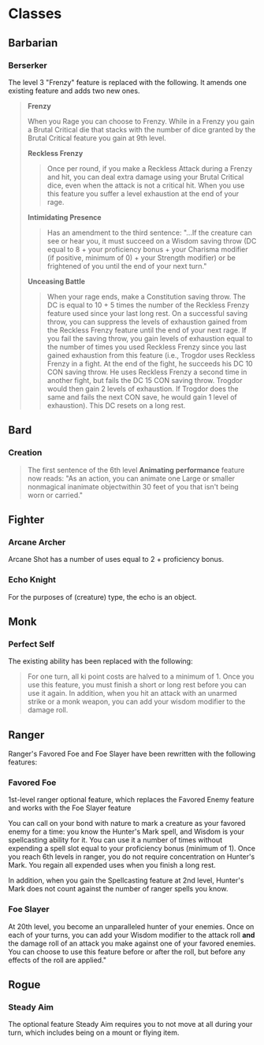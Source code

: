 # Classes


## Barbarian

### Berserker

The level 3 "Frenzy" feature is replaced with the following. It amends one existing feature and adds two new ones.

> **Frenzy**
> 
> When you Rage you can choose to Frenzy. While in a Frenzy you gain a Brutal Critical die that stacks with the number of dice granted by the Brutal Critical feature you gain at 9th level.
> 
> **Reckless Frenzy**
> 
>> Once per round, if you make a Reckless Attack during a Frenzy and hit, you can deal extra damage using your Brutal Critical dice, even when the attack is not a critical hit. When you use this feature you suffer a level exhaustion at the end of your rage.
> 
> **Intimidating Presence**
> 
>> Has an amendment to the third sentence: "...If the creature can see or hear you, it must succeed on a Wisdom saving throw (DC equal to 8 + your proficiency bonus + your Charisma modifier (if positive, minimum of 0) + your Strength modifier) or be frightened of you until the end of your next turn."
> 
> **Unceasing Battle**
> 
>> When your rage ends, make a Constitution saving throw. The DC is equal to 10 + 5 times the number of the Reckless Frenzy feature used since your last long rest. On a successful saving throw, you can suppress the levels of exhaustion gained from the Reckless Frenzy feature until the end of your next rage. If you fail the saving throw, you gain levels of exhaustion equal to the number of times you used Reckless Frenzy since you last gained exhaustion from this feature (i.e., Trogdor uses Reckless Frenzy in a fight.  At the end of the fight, he succeeds his DC 10 CON saving throw.  He uses Reckless Frenzy a second time in another fight, but fails the DC 15 CON saving throw.  Trogdor would then gain 2 levels of exhaustion. If Trogdor does the same and fails the next CON save, he would gain 1 level of exhaustion). This DC resets on a long rest.  

## Bard

### Creation
>The first sentence of the 6th level **Animating performance** feature now reads:
> "As an action, you can animate one Large or smaller nonmagical inanimate objectwithin 30 feet of you that isn't being worn or carried."



## Fighter 

### Arcane Archer

Arcane Shot has a number of uses equal to 2 + proficiency bonus.

### Echo Knight

For the purposes of (creature) type, the echo is an object.


## Monk

### Perfect Self
The existing ability has been replaced with the following:

> For one turn, all ki point costs are halved to a minimum of 1. Once you use this feature, you must finish a short or long rest before you can use it again. In addition, when you hit an attack with an unarmed strike or a monk weapon, you can add your wisdom modifier to the damage roll.

## Ranger
Ranger's Favored Foe and Foe Slayer have been rewritten with the following features:

### Favored Foe

1st-level ranger optional feature, which replaces the Favored Enemy feature and works with the Foe Slayer feature

You can call on your bond with nature to mark a creature as your favored enemy for a time: you know the Hunter's Mark spell, and Wisdom is your spellcasting ability for it. You can use it a number of times without expending a spell slot equal to your proficiency bonus (minimum of 1). Once you reach 6th levels in ranger, you do not require concentration on Hunter's Mark. You regain all expended uses when you finish a long rest.

In addition, when you gain the Spellcasting feature at 2nd level, Hunter's Mark does not count against the number of ranger spells you know.

### Foe Slayer

At 20th level, you become an unparalleled hunter of your enemies. Once on each of your turns, you can add your Wisdom modifier to the attack roll **and** the damage roll of an attack you make against one of your favored enemies. You can choose to use this feature before or after the roll, but before any effects of the roll are applied."

## Rogue

### Steady Aim

The optional feature Steady Aim requires you to not move at all during your turn, which includes being on a mount or flying item.


